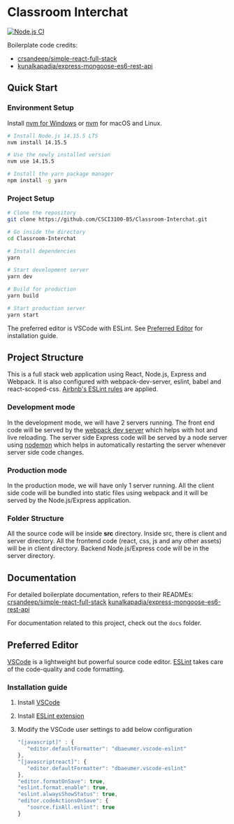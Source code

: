 # Classroom Interchat

[![Node.js CI](https://github.com/CSCI3100-B5/Classroom-Interchat/actions/workflows/node.js.yml/badge.svg?branch=main)](https://github.com/CSCI3100-B5/Classroom-Interchat/actions/workflows/node.js.yml)

Boilerplate code credits:

- [crsandeep/simple-react-full-stack](https://github.com/crsandeep/simple-react-full-stack)
- [kunalkapadia/express-mongoose-es6-rest-api](https://github.com/kunalkapadia/express-mongoose-es6-rest-api)

## Quick Start

### Environment Setup

Install [nvm for Windows](https://github.com/coreybutler/nvm-windows) or [nvm](https://github.com/nvm-sh/nvm) for macOS and Linux.

```bash
# Install Node.js 14.15.5 LTS
nvm install 14.15.5

# Use the newly installed version
nvm use 14.15.5

# Install the yarn package manager
npm install -g yarn
```

### Project Setup

```bash
# Clone the repository
git clone https://github.com/CSCI3100-B5/Classroom-Interchat.git

# Go inside the directory
cd Classroom-Interchat

# Install dependencies
yarn

# Start development server
yarn dev

# Build for production
yarn build

# Start production server
yarn start
```

The preferred editor is VSCode with ESLint. See [Preferred Editor](#preferred-editor) for installation guide.

## Project Structure

This is a full stack web application using React, Node.js, Express and Webpack. It is also configured with webpack-dev-server, eslint, babel and react-scoped-css. [Airbnb's ESLint rules](https://github.com/airbnb/javascript) are applied.

### Development mode

In the development mode, we will have 2 servers running. The front end code will be served by the [webpack dev server](https://webpack.js.org/configuration/dev-server/) which helps with hot and live reloading. The server side Express code will be served by a node server using [nodemon](https://nodemon.io/) which helps in automatically restarting the server whenever server side code changes.

### Production mode

In the production mode, we will have only 1 server running. All the client side code will be bundled into static files using webpack and it will be served by the Node.js/Express application.

### Folder Structure

All the source code will be inside **src** directory. Inside src, there is client and server directory. All the frontend code (react, css, js and any other assets) will be in client directory. Backend Node.js/Express code will be in the server directory.

## Documentation

For detailed boilerplate documentation, refers to their READMEs: [crsandeep/simple-react-full-stack](https://github.com/crsandeep/simple-react-full-stack/blob/master/README.md) [kunalkapadia/express-mongoose-es6-rest-api](https://github.com/kunalkapadia/express-mongoose-es6-rest-api/blob/develop/README.md)

For documentation related to this project, check out the `docs` folder.

## Preferred Editor

[VSCode](https://code.visualstudio.com/) is a lightweight but powerful source code editor. [ESLint](https://eslint.org/) takes care of the code-quality and code formatting.

### Installation guide

1. Install [VSCode](https://code.visualstudio.com/)
2. Install [ESLint extension](https://marketplace.visualstudio.com/items?itemName=dbaeumer.vscode-eslint)
3. Modify the VSCode user settings to add below configuration

   ```javascript
   "[javascript]" : {
      "editor.defaultFormatter": "dbaeumer.vscode-eslint"
   },
   "[javascriptreact]": {
      "editor.defaultFormatter": "dbaeumer.vscode-eslint"
   },
   "editor.formatOnSave": true,
   "eslint.format.enable": true,
   "eslint.alwaysShowStatus": true,
   "editor.codeActionsOnSave": {
      "source.fixAll.eslint": true
   }
   ```
